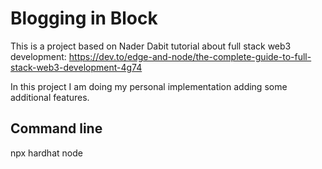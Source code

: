 # Blogging in Block
This is a project based on Nader Dabit tutorial about full stack web3 development:
https://dev.to/edge-and-node/the-complete-guide-to-full-stack-web3-development-4g74

In this project I am doing my personal implementation adding some additional features.

## Command line
npx hardhat node
